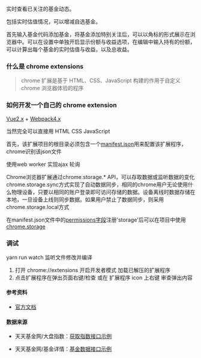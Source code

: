 实时查看已关注的基金动态。

包括实时估值情况，可以增减自选基金。

首先输入基金代码添加基金，将基金添加特别关注后，可以以角标的形式展示在浏览器中。可以在设置中单独开启显示份额与收益选项，在编辑中输入持有的份额，可以计算出每个基金的实时估值与收益，以及总收益。

### 什么是 chrome extensions

> chrome 扩展是基于 HTML、CSS、JavaScript 构建的作用于自定义 chrome 浏览器体验的程序

### 如何开发一个自己的 chrome extension

[Vue2.x](https://cn.vuejs.org/v2/guide/instance.html) + [Webpack4.x](https://v4.webpack.js.org/concepts/plugins/)

当然完全可以直接用 HTML CSS JavaScript

首先，该扩展项目的根目录必须包含一个[manifest.json](https://developer.chrome.com/extensions/manifest)用来配置该扩展程序，chrome识别该json文件

使用web worker 实现ajax 轮询

Chrome浏览器扩展通过chrome.storage.* API，可以存取数据或监听数据的变化
chrome.storage.sync方式实现了自动数据同步，相同的chrome用户无论使用什么物理设备，只要以相同的账户登录即可访问存储的数据。设备离线时数据存储在本地，一旦设备上线则同步数据。如果用户禁止了数据同步，则采用chrome.storage.local方式

在manifest.json文件中的[permissions字段](https://developer.chrome.com/extensions/declare_permissions)注册'storage'后可以在项目中使用[chrome.storage](https://developer.chrome.com/extensions/storage)

### 调试

yarn run watch 监听文件修改并编译

1. 打开 chrome://extensions 开启开发者模式 加载已解压的扩展程序
2. 点击扩展程序在弹出页面右键/检查 或在 扩展程序 icon 上右键 审查弹出内容

#### 参考资料

- [官方文档](https://developer.chrome.com/extensions)

#### 数据来源

- 天天基金网/大盘指数：[获取指数接口示例](https://push2.eastmoney.com/api/qt/ulist.np/get?fltt=2&secids=1.000001,0.399001&invt=2&fields=f2,f3,f4,f6,f12,f14,f104,f105,f106&ut=267f9ad526dbe6b0262ab19316f5a25b&cb=jQuery183027144151760481683_1595495878685&_=1595495878944)

- 天天基金网/基金详情：[基金数据接口示例](http://fundgz.1234567.com.cn/js/519674.js?rt=1595495344238)
